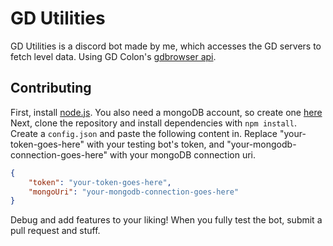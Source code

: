 # GD Utilities
GD Utilities is a discord bot made by me, which accesses the GD servers to fetch level data. Using GD Colon's [gdbrowser api](https://gdbrowser.com/api).

## Contributing

First, install [node.js](https://nodejs.org). You also need a mongoDB account, so create one [here](https://mongodb.com)
Next, clone the repository and install dependencies with `npm install`.
Create a `config.json` and paste the following content in. Replace "your-token-goes-here" with your testing bot's token, and "your-mongodb-connection-goes-here" with your mongoDB connection uri.
```json
{
    "token": "your-token-goes-here",
    "mongoUri": "your-mongodb-connection-goes-here"
}
```
Debug and add features to your liking! When you fully test the bot, submit a pull request and stuff.